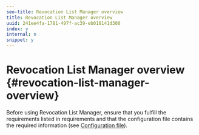 ```yaml
---
seo-title: Revocation List Manager overview
title: Revocation List Manager overview
uuid: 241ee4fa-1781-497f-ac39-eb018141d300
index: y
internal: n
snippet: y
---
```


# Revocation List Manager overview {#revocation-list-manager-overview}

Before using Revocation List Manager, ensure that you fulfill the requirements listed in requirements and that the configuration file contains the required information (see [Configuration file](../policy-revocation-list-manager/revocation-config-file-props.md)). 
